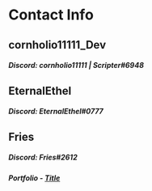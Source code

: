 <link rel="icon" type="image/png" href="https://i.ibb.co/RcDh0nB/50eacb430487b072ab653a5ead7bdd8c.png" />

# Contact Info

## cornholio11111_Dev

##### Discord: cornholio11111 | Scripter#6948

## EternalEthel

##### Discord: EternalEthel#0777

## Fries


##### Discord: Fries#2612
##### Portfolio - [Title](https://devforum.roblox.com/t/oop-inventory-system/1051301)
